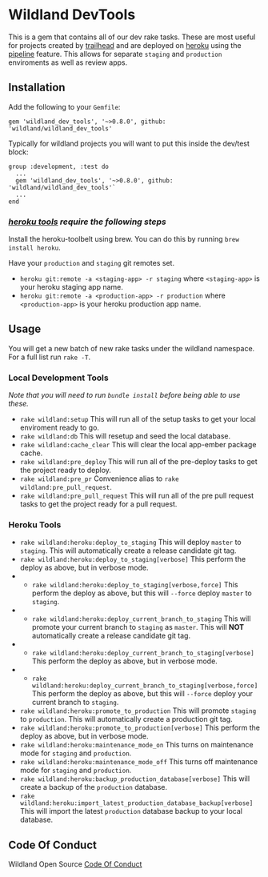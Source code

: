 # Wildland DevTools
This is a gem that contains all of our dev rake tasks.
These are most useful for projects created by [trailhead](https://github.com/wildland/trailhead) and are deployed on [heroku](https://www.heroku.com/home) using the [pipeline](https://devcenter.heroku.com/articles/pipelines) feature. This allows for separate `staging` and `production` enviroments as well as review apps.

## Installation

Add the following to your `Gemfile`:

`gem 'wildland_dev_tools', '~>0.8.0', github: 'wildland/wildland_dev_tools'`

Typically for wildland projects you will want to put this inside the dev/test block:
```
group :development, :test do
  ...
  gem 'wildland_dev_tools', '~>0.8.0', github: 'wildland/wildland_dev_tools'`
  ...
end
```

### *[heroku tools](https://github.com/wildland/wildland_dev_tools#heroku-tools) require the following steps*

Install the heroku-toolbelt using brew. You can do this by running `brew install heroku`.

Have your `production` and `staging` git remotes set.
- `heroku git:remote -a <staging-app> -r staging` where `<staging-app>` is your heroku staging app name.
- `heroku git:remote -a <production-app> -r production` where `<production-app>` is your heroku production app name.


## Usage
You will get a new batch of new rake tasks under the wildland namespace. For a full list run `rake -T`.

### Local Development Tools
*Note that you will need to run `bundle install` before being able to use these.*

- `rake wildland:setup` This will run all of the setup tasks to get your local enviroment ready to go.
- `rake wildland:db` This will resetup and seed the local database.
- `rake wildland:cache_clear` This will clear the local app-ember package cache.
- `rake wildland:pre_deploy` This will run all of the pre-deploy tasks to get the project ready to deploy.
- `rake wildland:pre_pr` Convenience alias to `rake wildland:pre_pull_request`.
- `rake wildland:pre_pull_request` This will run all of the pre pull request tasks to get the project ready for a pull request.

### Heroku Tools
- `rake wildland:heroku:deploy_to_staging` This will deploy `master` to `staging`. This will automatically create a release candidate git tag.
- `rake wildland:heroku:deploy_to_staging[verbose]` This perform the deploy as above, but in verbose mode.
- - `rake wildland:heroku:deploy_to_staging[verbose,force]` This perform the deploy as above, but this will `--force` deploy `master` to `staging`.
- - `rake wildland:heroku:deploy_current_branch_to_staging` This will promote your current branch to `staging` as `master`. This will **NOT** automatically create a release candidate git tag.
- - `rake wildland:heroku:deploy_current_branch_to_staging[verbose]` This perform the deploy as above, but in verbose mode.
- - `rake wildland:heroku:deploy_current_branch_to_staging[verbose,force]` This perform the deploy as above, but this will `--force` deploy your current branch to `staging`.
- `rake wildland:heroku:promote_to_production` This will promote `staging` to `production`. This will automatically create a production git tag.
- `rake wildland:heroku:promote_to_production[verbose]` This perform the deploy as above, but in verbose mode.
- `rake wildland:heroku:maintenance_mode_on` This turns on maintenance mode for `staging` and `production`.
- `rake wildland:heroku:maintenance_mode_off` This turns off maintenance mode for `staging` and `production`.
- `rake wildland:heroku:backup_production_database[verbose]` This will create a backup of the `production` database.
- `rake wildland:heroku:import_latest_production_database_backup[verbose]` This will import the latest `production` database backup to your local database.


## Code Of Conduct
Wildland Open Source [Code Of Conduct](https://github.com/wildland/code-of-conduct)
